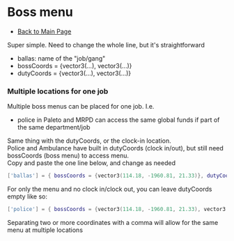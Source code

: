 # Boss menu
- [Back to Main Page](../README.md#alcatraz-templates)  
  
Super simple. Need to change the whole line, but it's straightforward  
- ballas: name of the "job/gang"
- bossCoords = {vector3(...), vector3(...)}
- dutyCoords = {vector3(...), vector3(...)}
  
### Multiple locations for one job
Multiple boss menus can be placed for one job. I.e.  
- police in Paleto and MRPD can access the same global funds if part of the same department/job    

Same thing with the dutyCoords, or the clock-in location.  
Police and Ambulance have built in dutyCoords (clock in/out), but still need bossCoords (boss menu) to access menu.  
Copy and paste the one line below, and change as needed
```lua
['ballas'] = { bossCoords = {vector3(114.18, -1960.81, 21.33)}, dutyCoords = {vector3(109.48, -1961.42, 20.96)} },
```
  
For only the menu and no clock in/clock out, you can leave dutyCoords empty like so:  
```lua
['police'] = { bossCoords = {vector3(114.18, -1960.81, 21.33), vector3(114.18, -1960.81, 21.33)}, dutyCoords = {} },
```
Separating two or more coordinates with a comma will allow for the same menu at multiple locations
